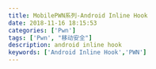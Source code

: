 ```yaml
---
title: MobilePWN系列-Android Inline Hook
date: 2018-11-16 18:15:53
categories: ['Pwn']
tags: ['Pwn', "移动安全"]
description: android inline hook
keywords: ['Android Inline Hook','PWN']
---
```



